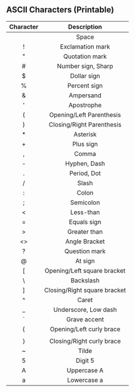 ## ASCII Characters (Printable)

| Character | Description |
|:---------:|:-----------:|
|   | Space |
| ! |	Exclamation mark  |
| "	|	Quotation mark  |
| #	|	Number sign, Sharp  |
| $	|	Dollar sign |
| %	|	Percent sign  |
| &	|	Ampersand |
| '	|	Apostrophe  |
| (	|	Opening/Left Parenthesis  |
| )	|	Closing/Right Parenthesis |
| *	|	Asterisk  |
| +	|	Plus sign |
| ,	|	Comma |
| -	|	Hyphen, Dash  |
| .	|	Period, Dot |
| /	|	Slash |
| :	|	Colon |
| ;	|	Semicolon |
| <	|	Less-than |
| =	|	Equals sign |
| >	|	Greater than  |
| <>| Angle Bracket |
| ?	|	Question mark |
| @	|	At sign |
| [	|	Opening/Left square bracket |
| \	|	Backslash |
| ]	|	Closing/Right square bracket  |
| ^	|	Caret |
| _	|	Underscore, Low dash  |
| `	| Grave accent  |
| {	|	Opening/Left curly brace  |
| |	|	Vertical bar  |
| }	|	Closing/Right curly brace |
| ~	|	Tilde |
| 5  | Digit 5 |
| A  | Uppercase A |
| a  | Lowercase a |
